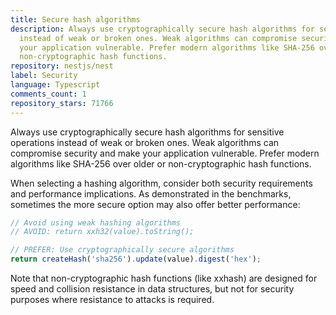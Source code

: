 ```yaml
---
title: Secure hash algorithms
description: Always use cryptographically secure hash algorithms for sensitive operations
  instead of weak or broken ones. Weak algorithms can compromise security and make
  your application vulnerable. Prefer modern algorithms like SHA-256 over older or
  non-cryptographic hash functions.
repository: nestjs/nest
label: Security
language: Typescript
comments_count: 1
repository_stars: 71766
---
```


Always use cryptographically secure hash algorithms for sensitive operations instead of weak or broken ones. Weak algorithms can compromise security and make your application vulnerable. Prefer modern algorithms like SHA-256 over older or non-cryptographic hash functions.

When selecting a hashing algorithm, consider both security requirements and performance implications. As demonstrated in the benchmarks, sometimes the more secure option may also offer better performance:

```typescript
// Avoid using weak hashing algorithms
// AVOID: return xxh32(value).toString();

// PREFER: Use cryptographically secure algorithms
return createHash('sha256').update(value).digest('hex');
```

Note that non-cryptographic hash functions (like xxhash) are designed for speed and collision resistance in data structures, but not for security purposes where resistance to attacks is required.